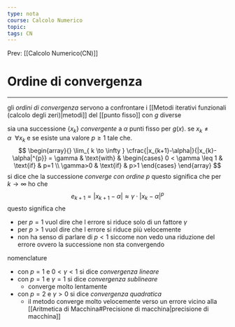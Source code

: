 ```yaml
---
type: nota
course: Calcolo Numerico
topic: 
tags: CN
---
```


Prev: [[Calcolo Numerico(CN)]]

# Ordine di convergenza
--- 
gli _ordini di convergenza_ servono a confrontare i [[Metodi iterativi funzionali (calcolo degli zeri)|metodi]] del [[punto fisso]] con $g$ diverse

sia una successione $\{x_{k}\}$ _convergente_ a $\alpha$ punti fisso per $g(x)$. 
se $x_{k} \not= \alpha \ \ \forall x_{k}$ e se esiste una valore $p\geq 1$ tale che. 
$$
\begin{array}{}
\lim_{ k \to \infty } \cfrac{|x_{k+1}-\alpha|}{|x_{k}-\alpha|^{p}}  = \gamma  & \text{with}  &  \begin{cases}
0 < \gamma \leq 1  &  \text{if} &  p=1 \\
\gamma>0  & \text{if} & p>1
\end{cases}
\end{array}
$$
si dice che la successione _converge con ordine_ $p$
questo significa che per $k \to \infty$ ho che 
$$e_{k+1}=|x_{k+1}-\alpha| \approx \gamma \cdot |x_{k}-\alpha|^p$$
questo significa che 
- per $p=1$ vuol dire che l errore si riduce solo di un fattore $\gamma$ 
- per $p>1$ vuol dire che l errore si riduce più velocemente
- non ha senso di parlare di $p<1$ siccome non vedo una riduzione del errore ovvero la successione non sta convergendo

nomenclature
- con $p=1$ e $0<\gamma<1$ si dice _convergenza lineare_
- con $p=1$ e $\gamma =1$ si dice _convergenza sublineare_ 
	- converge molto lentamente
- con $p=2$ e $\gamma>0$ si dice _convergenza quadratica_
	- il metodo converge molto velocemente verso un errore vicino alla [[Aritmetica di Macchina#Precisione di macchina|precisione di macchina]]